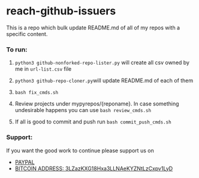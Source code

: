 # reach-github-issuers

This is a repo which bulk update README.md of all of my repos with a specific content.

### To run:

1. `python3 github-nonforked-repo-lister.py` will create all csv owned by me in `url-list.csv` file

2. `python3 github-repo-cloner.py`will update README.md of each of them

3. `bash fix_cmds.sh`

4. Review projects under mypyrepos/{reponame}. In case something undesirable happens you can use `bash review_cmds.sh`

5. If all is good to commit and push run `bash commit_push_cmds.sh`

### Support:

If you want the good work to continue please support us on

* [PAYPAL](https://www.paypal.me/ishandutta2007)
* [BITCOIN ADDRESS: 3LZazKXG18Hxa3LLNAeKYZNtLzCxpv1LyD](https://www.coinbase.com/join/5a8e4a045b02c403bc3a9c0c)
